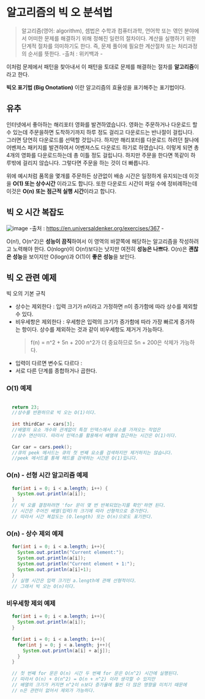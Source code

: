 # 알고리즘의 빅 오 분석법
>알고리즘(영어: algorithm), 셈법은 수학과 컴퓨터과학, 언어학 또는 엮인 분야에서 어떠한 문제를 해결하기 위해 정해진 일련의 절차이다.
 계산을 실행하기 위한 단계적 절차를 의미하기도 한다. 즉, 문제 풀이에 필요한 계산절차 또는 처리과정의 순서를 뜻한다.
 -출처 : 위키백과 -
 
이처럼 문제에서 패턴을 찾아내서 이 패턴을 토대로 문제를 해결하는 절차를 **알고리즘**이라고 한다.

**빅오 표기법 (Big Onotation)** 이란 알고리즘의 효율성을 표기해주는 표기법이다.

## 유추

인터넷에서 좋아하는 해리포터 영화를 발견하였습니다. 영화는 주문하거나 다운로드 할 수 있는데
주문을하면 도착하기까지 하루 정도 걸리고 다운로드는 반나절이 걸립니다.
그러면 당연히 다운로드를 선택할 것입니다. 하지만 해리포터를 다운로드 하려던 찰나에 어벤져스 패키지를 발견하여서
어벤져스도 다운로드 하기로 하였습니다. 이렇게 되면 총 4개의 영화를 다운로드하는데 총 이틀 정도 걸립니다.
하지만 주문을 한다면 똑같이 하루밖에 걸리지 않습니다. 그렇다면 주문을 하는 것이 더 빠릅니다.

위에 예시처럼 품목을 몇개를 주문하든 상관없이 배송 시간은 일정하게 유지되는데 이것을
**O(1) 또는 상수시간** 이라고도 합니다. 
또한 다운로드 시간이 파일 수에 정비례하는데 이것은 **O(n) 또는 점근적 실행 시간**이라고 합니다.

## 빅 오 시간 복잡도

![image](https://user-images.githubusercontent.com/35757620/213962361-5c493fc0-ee5b-4887-8e80-87d3f6a002d3.png)
-출처 : https://en.universaldenker.org/exercises/367 -

O(n!), O(n^2)은 **성능이 끔직**하여서 이 영역의 바깥쪽에 해당하는 알고리즘을 작성하려고 노력해야 한다.
O(nlogn)이 O(n!)보다는 낫지만 여전히 **성능은 나쁘다**. O(n)은 **괜찮은 성능**을 보이지만 O(logn)과 O(1)이 **좋은 성능**을 보인다.

## 빅 오 관련 예제

빅 오의 기본 규칙
- 상수는 제외한다 : 입력 크기가 n이라고 가정하면 n이 증가함에 따라 상수를 제외할 수 있다.
- 비우세항은 제외한다 : 우세항은 입력의 크기가 증가함에 따라 가장 빠르게 증가하는 항이다. 상수를 제외하는 것과 같이 
  비우세항도 제거거 가능하다.
  > f(n) = n^2 + 5n + 200 
    n^2가 더 중요하므로 5n + 200은 삭제가 가능하다.
- 입력이 다르면 변수도 다르다 : 
- 서로 다른 단계를 종합하거나 곱한다.
### O(1) 예제
```java
  
  return 23;
  //상수를 반환하므로 빅 오는 O(1)이다.
  
  int thirdCar = cars[3];
  //배열의 요소 개수와 관계없이 특정 인덱스에서 요소를 가져오는 작업은 
  //상수 연산이다. 따라서 인덱스를 활용해서 배열에 접근하는 시간은 O(1)이다.
  
  Car car = cars.peek();
  //큐의 peek 메서드는 큐의 첫 번째 요소를 검색하지만 제거하지는 않습니다.
  //peek 메서드를 통해 헤드를 검색하는 시간은 O(1)입니다.
```

### O(n) - 선형 시간 알고리즘 예제
```java
  for(int i = 0; i < a.length; i++) {
    System.out.println(a[i]);
  }
  // 빅 오를 결정하려면 'for 문이 몇 번 반복되었는지를 확인'하면 된다.
  // 시간은 주어진 배열(입력)의 크기에 따라 선형적으로 증가한다.
  // 따라서 시간 복잡도는 (O.length) 또는 O(n)으로도 표기한다.
```

### O(n) - 상수 제외 예제
```java
  for(int i = 0; i < a.length; i++){
    System.out.println("Current element:");
    System.out.println(a[i]);
    System.out.println("Current element + 1:");
    System.out.println(a[i]+1);
  }
  // 실행 시간은 입력 크기인 a.length에 관해 선형적이다.
  // 그래서 빅 오는 O(n)이다.
```

### 비우세항 제외 예제
```java
  for(int i = 0; i < a.length; i++){
    System.out.println(a[i]);
  }
  
  for(int i = 0; i < a.length; i++){
    for(int j = 0; j < a.length; j++){
      System.out.println(a[i] + a[j]);
    }
  }
  
  // 첫 번째 for 문은 O(n) 시간 두 번째 for 문은 O(n^2) 시간에 실행된다.
  // 따라서 O(n) + O(n^2) = O(n + n^2) 이라 생각할 수 있지만
  // 배열의 크기가 커지면 n^2이 n보다 증가율에 훨씬 더 많은 영향을 미치기 때문에
  // n은 관련이 없어서 제외가 가능하다.
```
